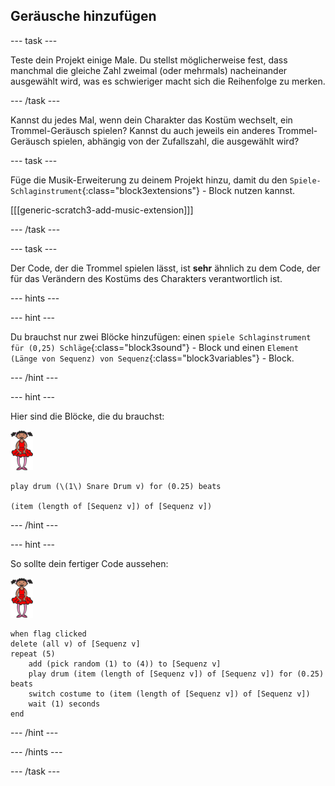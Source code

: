 ## Geräusche hinzufügen

--- task ---

Teste dein Projekt einige Male. Du stellst möglicherweise fest, dass manchmal die gleiche Zahl zweimal (oder mehrmals) nacheinander ausgewählt wird, was es schwieriger macht sich die Reihenfolge zu merken.

--- /task ---

Kannst du jedes Mal, wenn dein Charakter das Kostüm wechselt, ein Trommel-Geräusch spielen? Kannst du auch jeweils ein anderes Trommel-Geräusch spielen, abhängig von der Zufallszahl, die ausgewählt wird?

--- task ---

Füge die Musik-Erweiterung zu deinem Projekt hinzu, damit du den `Spiele-Schlaginstrument`{:class="block3extensions"} - Block nutzen kannst.

[[[generic-scratch3-add-music-extension]]]

--- /task ---

--- task ---

Der Code, der die Trommel spielen lässt, ist **sehr** ähnlich zu dem Code, der für das Verändern des Kostüms des Charakters verantwortlich ist.

--- hints ---


--- hint ---

Du brauchst nur zwei Blöcke hinzufügen: einen `spiele Schlaginstrument für (0,25) Schläge`{:class="block3sound"} - Block und einen `Element (Länge von Sequenz) von Sequenz`{:class="block3variables"} - Block.

--- /hint ---

--- hint ---

Hier sind die Blöcke, die du brauchst:

![Ballerina](images/ballerina.png)

```blocks3
play drum (\(1\) Snare Drum v) for (0.25) beats

(item (length of [Sequenz v]) of [Sequenz v])
```

--- /hint ---

--- hint ---

So sollte dein fertiger Code aussehen:

![Ballerina](images/ballerina.png)

```blocks3
when flag clicked
delete (all v) of [Sequenz v]
repeat (5)
	add (pick random (1) to (4)) to [Sequenz v]
    play drum (item (length of [Sequenz v]) of [Sequenz v]) for (0.25) beats
    switch costume to (item (length of [Sequenz v]) of [Sequenz v])
    wait (1) seconds
end
```

--- /hint ---

--- /hints ---

--- /task ---